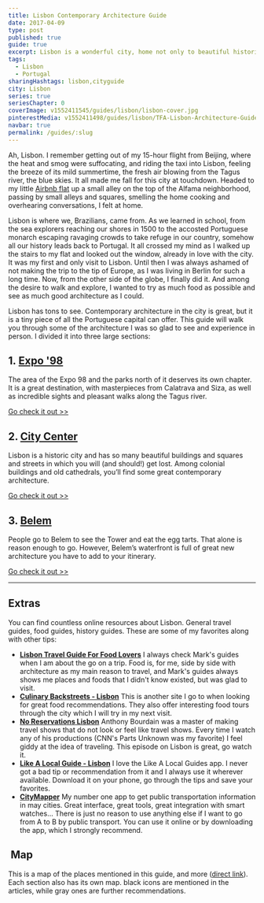 ```yaml
---
title: Lisbon Contemporary Architecture Guide
date: 2017-04-09
type: post
published: true
guide: true
excerpt: Lisbon is a wonderful city, home not only to beautiful historic attractions and amazing weather but also to great contemporary architecture.
tags:
  - Lisbon
  - Portugal
sharingHashtags: lisbon,cityguide
city: Lisbon
series: true
seriesChapter: 0
coverImage: v1552411545/guides/lisbon/lisbon-cover.jpg
pinterestMedia: v1552411498/guides/lisbon/TFA-Lisbon-Architecture-Guide.jpg
navbar: true
permalink: /guides/:slug
---
```


Ah, Lisbon. I remember getting out of my 15-hour flight from Beijing, where the heat and smog were suffocating, and riding the taxi into Lisbon, feeling the breeze of its mild summertime, the fresh air blowing from the Tagus river, the blue skies. It all made me fall for this city at touchdown. Headed to my little [Airbnb flat](https://www.airbnb.com/rooms/2086734) up a small alley on the top of the Alfama neighborhood, passing by small alleys and squares, smelling the home cooking and overhearing conversations, I felt at home.

<captioned-image alt="My address in Alfama" caption="My address in Alfama" imgFile="v1552411553/guides/lisbon/150711-185636-lisbon-DSC05989.jpg"/>

Lisbon is where we, Brazilians, came from. As we learned in school, from the sea explorers reaching our shores in 1500 to the accosted Portuguese monarch escaping ravaging crowds to take refuge in our country, somehow all our history leads back to Portugal. It all crossed my mind as I walked up the stairs to my flat and looked out the window, already in love with the city. It was my first and only visit to Lisbon. Until then I was always ashamed of not making the trip to the tip of Europe, as I was living in Berlin for such a long time. Now, from the other side of the globe, I finally did it. And among the desire to walk and explore, I wanted to try as much food as possible and see as much good architecture as I could.

Lisbon has tons to see. Contemporary architecture in the city is great, but it is a tiny piece of all the Portuguese capital can offer. This guide will walk you through some of the architecture I was so glad to see and experience in person. I divided it into three large sections:

## 1. [Expo '98](./lisbon-01-expo-98.md)

<captioned-image alt="Oriente Station" caption="East entrance to the Oriente Station" imgFile="v1552411572/guides/lisbon/150712-094609-lisbon-DSC06013.jpg"/>

The area of the Expo 98 and the parks north of it deserves its own chapter. It is a great destination, with masterpieces from Calatrava and Siza, as well as incredible sights and pleasant walks along the Tagus river.

[Go check it out >>](./lisbon-01-expo-98.md)

## 2. [City Center](./lisbon-02-city-center.md)

<captioned-image alt="Museum Calouste Gulbekian" caption="Museum Calouste Gulbekian" imgFile="v1552746225/guides/lisbon/lisbon-1-1100x589.jpg"/>

Lisbon is a historic city and has so many beautiful buildings and squares and streets in which you will (and should!) get lost. Among colonial buildings and old cathedrals, you’ll find some great contemporary architecture.

[Go check it out >>](./lisbon-02-city-center.md)

## 3. [Belem](./lisbon-03-belem.md)

<captioned-image alt="Centro Cultural de Belem" caption="Centro Cultural de Belem's courtyard" imgFile="v1552411574/guides/lisbon/150717-135912-belem-DSC06487.jpg"/>

People go to Belem to see the Tower and eat the egg tarts. That alone is reason enough to go. However, Belem’s waterfront is full of great new architecture you have to add to your itinerary.

[Go check it out >>](./lisbon-03-belem.md)

---

## Extras

You can find countless online resources about Lisbon. General travel guides, food guides, history guides. These are some of my favorites along with other tips:

- [**Lisbon Travel Guide For Food Lovers**](https://migrationology.com/travel-guides/lisbon-portugal/) I always check Mark's guides when I am about the go on a trip. Food is, for me, side by side with architecture as my main reason to travel, and Mark's guides always shows me places and foods that I didn't know existed, but was glad to visit.
- **[Culinary Backstreets - Lisbon](http://culinarybackstreets.com/category/cities-category/lisbon/)** This is another site I go to when looking for great food recommendations. They also offer interesting food tours through the city which I will try in my next visit.
- **[No Reservations Lisbon](http://www.travelchannel.com/shows/anthony-bourdain/episodes/lisbon)** Anthony Bourdain was a master of making travel shows that do not look or feel like travel shows. Every time I watch any of his productions (CNN's Parts Unknown was my favorite) I feel giddy at the idea of traveling. This episode on Lisbon is great, go watch it.
- **[Like A Local Guide - Lisbon](https://www.likealocalguide.com/lisbon)** I love the Like A Local Guides app. I never got a bad tip or recommendation from it and I always use it wherever available. Download it on your phone, go through the tips and save your favorites.
- **[CityMapper](https://citymapper.com/lisboa?set_region=pt-lisbon)** My number one app to get public transportation information in may cities. Great interface, great tools, great integration with smart watches... There is just no reason to use anything else if I want to go from A to B by public transport. You can use it online or by downloading the app, which I strongly recommend.

##  Map

This is a map of the places mentioned in this guide, and more ([direct link](https://drive.google.com/open?id=1KNQk_F9UYTMJ-Fg6EU8rlljC9fA&usp=sharing)). Each section also has its own map. black icons are mentioned in the articles, while gray ones are further recommendations.

<guide-map title="Architecture Map of Lisbon" map="https://www.google.com/maps/d/u/1/embed?mid=1KNQk_F9UYTMJ-Fg6EU8rlljC9fA" />

<mc-get-guide-form guide="Lisbon"/>

<back-to-top />

